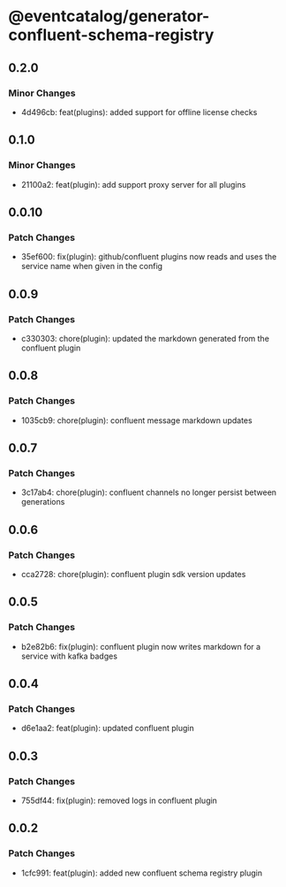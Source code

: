 # @eventcatalog/generator-confluent-schema-registry

## 0.2.0

### Minor Changes

- 4d496cb: feat(plugins): added support for offline license checks

## 0.1.0

### Minor Changes

- 21100a2: feat(plugin): add support proxy server for all plugins

## 0.0.10

### Patch Changes

- 35ef600: fix(plugin): github/confluent plugins now reads and uses the service name when given in the config

## 0.0.9

### Patch Changes

- c330303: chore(plugin): updated the markdown generated from the confluent plugin

## 0.0.8

### Patch Changes

- 1035cb9: chore(plugin): confluent message markdown updates

## 0.0.7

### Patch Changes

- 3c17ab4: chore(plugin): confluent channels no longer persist between generations

## 0.0.6

### Patch Changes

- cca2728: chore(plugin): confluent plugin sdk version updates

## 0.0.5

### Patch Changes

- b2e82b6: fix(plugin): confluent plugin now writes markdown for a service with kafka badges

## 0.0.4

### Patch Changes

- d6e1aa2: feat(plugin): updated confluent plugin

## 0.0.3

### Patch Changes

- 755df44: fix(plugin): removed logs in confluent plugin

## 0.0.2

### Patch Changes

- 1cfc991: feat(plugin): added new confluent schema registry plugin
